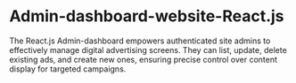# Admin-dashboard-website-React.js
The React.js Admin-dashboard empowers authenticated site admins to effectively manage digital advertising screens. They can list, update, delete existing ads, and create new ones, ensuring precise control over content display for targeted campaigns.
